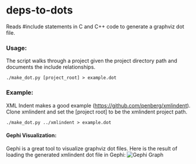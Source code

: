 deps-to-dots
============

Reads #include statements in C and C++ code to generate a graphviz dot file.

### Usage:

The script walks through a project given the project directory path and documents the include relationships.

```./make_dot.py [project_root] > example.dot```

### Example:
XML Indent makes a good example (https://github.com/penberg/xmlindent).  Clone xmlindent and set the [project root] to be the xmlindent project path.

```./make_dot.py ../xmlindent > example.dot```

#### Gephi Visualization:

Gephi is a great tool to visualize graphviz dot files.  Here is the result of loading the generated xmlindent dot file in Gephi: 
![Gephi Graph](https://raw.githubusercontent.com/cdated/deps-to-dots/master/example/example_gephi.png)
